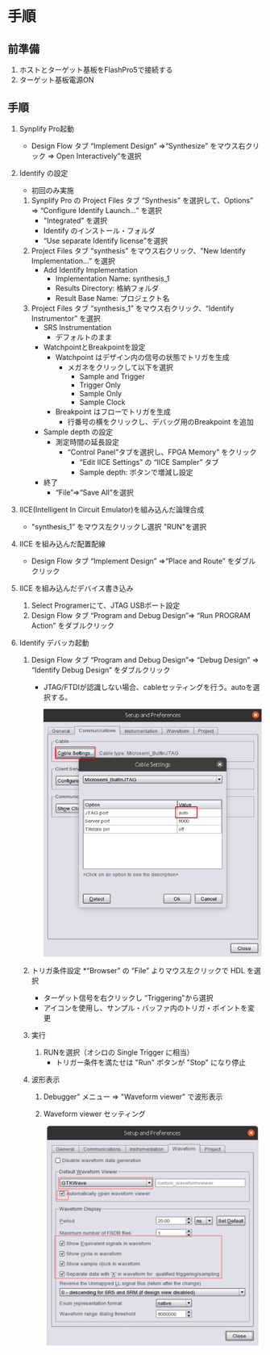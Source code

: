 # 手順

## 前準備
1. ホストとターゲット基板をFlashPro5で接続する
2. ターゲット基板電源ON

## 手順
1. Synplify Pro起動 
    * Design Flow タブ “Implement Design” =>“Synthesize” をマウス右クリック => Open Interactively”を選択

2. Identify の設定
    * 初回のみ実施
    1. Synplify Pro の Project Files タブ “Synthesis” を選択して、Options” => “Configure Identify Launch…” を選択
        * "Integrated” を選択
        * Identify のインストール・フォルダ
        * “Use separate Identify license”を選択
    2. Project Files タブ “synthesis” をマウス右クリック、"New Identify Implementation…” を選択 
        * Add Identify Implementation
            * Implementation Name: synthesis_1
            * Results Directory: 格納フォルダ
            * Result Base Name: プロジェクト名
    3. Project Files タブ “synthesis_1” をマウス右クリック、“Identify Instrumentor” を選択
        * SRS Instrumentation
            * デフォルトのまま
        * WatchpointとBreakpointを設定
            * Watchpoint はデザイン内の信号の状態でトリガを生成
                * メガネをクリックして以下を選択
                    * Sample and Trigger
                    * Trigger Only
                    * Sample Only
                    * Sample Clock
            * Breakpoint はフローでトリガを生成
                * 行番号の横をクリックし、デバッグ用のBreakpoint を追加
        * Sample depth の設定
            * 測定時間の延長設定
                * “Control Panel”タブを選択し、FPGA Memory” をクリック
                    * “Edit IICE Settings” の “IICE Sampler” タブ
                    * Sample depth: ボタンで増減し設定
        * 終了
            * “File”=>“Save All”を選択

3. IICE(Intelligent In Circuit Emulator)を組み込んだ論理合成
    * "synthesis_1” をマウス左クリックし選択 "RUN"を選択

4. IICE を組み込んだ配置配線
    *  Design Flow タブ “Implement Design” =>“Place and Route” をダブルクリック

5. IICE を組み込んだデバイス書き込み
    1. Select Programerにて、JTAG USBポート設定
    2. Design Flow タブ “Program and Debug Design”=> “Run PROGRAM Action” をダブルクリック

6. Identify デバッカ起動
    1. Design Flow タブ “Program and Debug Design”=> “Debug Design” => “Identify Debug Design” をダブルクリック
        * JTAG/FTDIが認識しない場合、cableセッティングを行う。autoを選択する。
    
            ![Setup and Preferences](images/setup_cable.png "Cable Setting")

    2. トリガ条件設定
        *“Browser” の “File” よりマウス左クリックで HDL を選択
        * ターゲット信号を右クリックし “Triggering"から選択
        * アイコンを使用し、サンプル・バッファ内のトリガ・ポイントを変更
    3. 実行 
        1. RUNを選択（オシロの Single Trigger に相当）
            * トリガー条件を満たせは "Run" ボタンが "Stop" になり停止
    4. 波形表示
        1. Debugger” メニュー => "Waveform viewer" で波形表示
        2. Waveform viewer セッティング
                
            ![Setup and Preferences](images/GTKWave.png "GTKWave")         

